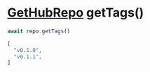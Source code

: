 # [GetHubRepo](./GitHubRepo.md) getTags()

``` typescript
await repo.getTags()
```

``` typescript
[
  "v0.1.0",
  "v0.1.1",
]
```

